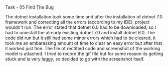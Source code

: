 Task - 05 Find The Bug

The dotnet installation took some time and after the installation of dotnet 7.0 framework and correcting all the errors (according to my IDE), project wouldn't run. The error stated that dotnet 6.0 had to be downloaded, so I had to uninstall the already existing dotnet 7.0 and install dotnet 6.0. 
The code did run but it still had some minor errors which had to be cleared, it took me an embarassing amount of time to clear an easy error but after that it worked just fine. The file of rectified code and screenshot of the working model is attached.
I tried to record the gif file but for some reason its getting stuck and is very laggy, so decided to go with the screenshot itself.

